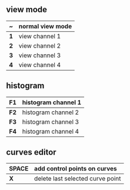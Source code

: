 ## view mode ##

| **~** | normal view mode |
|:------|:-----------------|
| **1** | view channel 1 |
| **2** | view channel 2 |
| **3** | view channel 3 |
| **4** | view channel 4 |

## histogram ##

| **F1** | histogram channel 1 |
|:-------|:--------------------|
| **F2** | histogram channel 2 |
| **F3** | histogram channel 3 |
| **F4** | histogram channel 4 |

## curves editor ##

| **SPACE** | add control points on curves |
|:----------|:-----------------------------|
| **X** | delete last selected curve point |